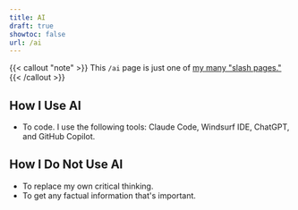 ```yaml
---
title: AI
draft: true
showtoc: false
url: /ai
---
```

{{< callout "note" >}}
This `/ai` page is just one of [my many "slash pages."](/slashes)
{{< /callout >}}

## How I Use AI

- To code. I use the following tools: Claude Code, Windsurf IDE, ChatGPT, and GitHub Copilot.

## How I Do Not Use AI

- To replace my own critical thinking.
- To get any factual information that's important.